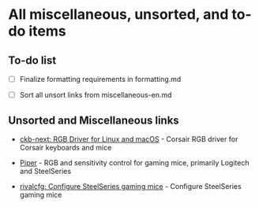 # All miscellaneous, unsorted, and to-do items

## To-do list

- [ ] Finalize formatting requirements in formatting.md
- [ ] Sort all unsort links from miscellaneous-en.md


## Unsorted and Miscellaneous links

- [ckb-next: RGB Driver for Linux and macOS](https://github.com/ckb-next/ckb-next) - Corsair RGB driver for Corsair keyboards and mice

- [Piper](https://github.com/libratbag/piper) - RGB and sensitivity control for gaming mice, primarily Logitech and SteelSeries

- [rivalcfg: Configure SteelSeries gaming mice](https://github.com/flozz/rivalcfg#rivalcfg-configure-steelseries-gaming-mice) - Configure SteelSeries gaming mice 